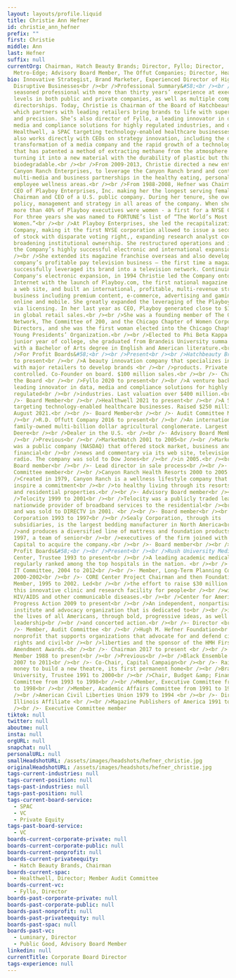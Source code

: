 ```yaml
---
layout: layouts/profile.liquid
title: Christie Ann Hefner
id: christie_ann_hefner
prefix: ""
first: Christie
middle: Ann
last: Hefner
suffix: null
currentOrg: Chairman, Hatch Beauty Brands; Director, Fyllo; Director,
  Metro-Edge; Advisory Board Member, The Offut Companies; Director, Healthwell
bio: Innovative Strategist, Brand Marketer, Experienced Director of High Growth
  Disruptive Businesses<br /><br />Professional Summary&#58;<br /><br />A
  seasoned professional with more than thirty years’ experience at executive
  levels in both public and private companies, as well as multiple company
  directorships. Today, Christie is Chairman of the Board of Hatchbeauty Brands,
  which partners with leading retailers bring brands to life with superior speed
  and precision. She’s also director of Fyllo, a leading innovator in data,
  media and compliance solutions for highly regulated industries, and of
  Healthwell, a SPAC targeting technology-enabled healthcare businesses. She
  also works directly with CEOs on strategy innovation, including the digital
  transformation of a media company and the rapid growth of a technology company
  that has patented a method of extracting methane from the atmosphere and
  turning it into a new material with the durability of plastic but that’s ocean
  biodegradable.<br /><br />From 2009-2013, Christie directed a new entity,
  Canyon Ranch Enterprises, to leverage the Canyon Ranch brand and content via
  multi-media and business partnerships in the healthy eating, personal care and
  employee wellness areas.<br /><br />From 1988-2008, Hefner was Chairman and
  CEO of Playboy Enterprises, Inc. making her the longest serving female
  Chairman and CEO of a U.S. public company. During her tenure, she oversaw
  policy, management and strategy in all areas of the company. When she retired
  more than 40% of Playboy executives were women - a first for a NYSE Company.
  For three years she was named to FORTUNE’s list of “The World’s Most Powerful
  Women.”<br /><br />At Playboy Enterprises, she led the recapitalization of the
  Company, making it the first NYSE corporation allowed to issue a second class
  of stock with disparate voting right,, expanding research analyst coverage and
  broadening institutional ownership. She restructured operations and initiated
  the Company’s highly successful electronic and international expansion.<br
  /><br />She extended its magazine franchise overseas and also developed the
  company’s profitable pay television business — the first time a magazine
  successfully leveraged its brand into a television network. Continuing the
  Company's electronic expansion, in 1994 Christie led the Company onto the
  Internet with the launch of Playboy.com, the first national magazine to launch
  a web site, and built an international, profitable, multi-revenue stream
  business including premium content, e-commerce, advertising and gaming, both
  online and mobile. She greatly expanded the leveraging of the Playboy brand
  via licensing. In her last year as CEO, Playboy generated close to $1 billion
  in global retail sales.<br /><br />She was a founding member of The Chicago
  Network, The Committee of 200, and the Chicago Chapter of Women Corporate
  Directors, and she was the first woman elected into the Chicago Chapter of the
  Young Presidents’ Organization.<br /><br />Elected to Phi Beta Kappa in her
  junior year of college, she graduated from Brandeis University summa cum laude
  with a Bachelor of Arts degree in English and American literature.<br /><br
  />For Profit Boards&#58;<br /><br />Present<br /><br />Hatchbeauty Brands 2014
  to present<br /><br />A beauty innovation company that specializes in working
  with major retailers to develop brands <br /><br />products. Private equity
  controlled. Co-Founder on board. $100 million sales.<br /><br />· Chairman of
  the Board <br /><br />Fyllo 2020 to present<br /><br />A venture backed
  leading innovator in data, media and compliance solutions for highly
  regulated<br /><br />industries. Last valuation over $400 million.<br /><br
  />· Board Member<br /><br />Healthwell 2021 to present<br /><br />A SPAC
  targeting technology-enabled healthcare businesses. Raised $250 million in
  August 2021.<br /><br />· Board Member<br /><br />· Audit Committee Member<br
  /><br />R.D. Offutt Company 2016 to present<br /><br />An international,
  family-owned multi-billion dollar agricultural conglomerate. Largest John
  Deere<br /><br />Dealer in the U.S. <br /><br />· Advisory Board Member <br
  /><br />Previous<br /><br />MarketWatch 2001 to 2005<br /><br />MarketWatch
  was a public company (NASDAQ) that offered stock market, business and
  financial<br /><br />news and commentary via its web site, television and
  radio. The company was sold to Dow Jones<br /><br />in 2005.<br /><br />·
  Board member<br /><br />· Lead director in sale process<br /><br />· Audit
  Committee member<br /><br />Canyon Ranch Health Resorts 2000 to 2005 <br /><br
  />Created in 1979, Canyon Ranch is a wellness lifestyle company that aims to
  inspire a commitment<br /><br />to healthy living through its resorts, spas
  and residential properties.<br /><br />· Advisory Board member<br /><br
  />Telocity 1999 to 2001<br /><br />Telocity was a publicly traded leading
  nationwide provider of broadband services to the residential<br /><br />market
  and was sold to DIRECTV in 2001. <br /><br />· Board member<br /><br />Sealy
  Corporation 1993 to 1997<br /><br />Sealy Corporation, through its
  subsidiaries, is the largest bedding manufacturer in North America<br /><br
  />and produces a diversified line of mattress and foundation products. In
  1997, a team of senior<br /><br />executives of the firm joined with Bain
  Capital to acquire the company.<br /><br />· Board member<br /><br />Not for
  Profit Boards&#58;<br /><br />Present<br /><br />Rush University Medical
  Center, Trustee 1993 to present<br /><br />A leading academic medical center
  regularly ranked among the top hospitals in the nation. <br /><br />· Member,
  IT Committee, 2004 to 2012<br /><br />· Member, Long-Term Planning Committee,
  2000-2002<br /><br />· CORE Center Project Chairman and then Foundation Board
  Member, 1995 to 2002. Led<br /><br />the effort to raise $30 million to build
  this innovative clinic and research facility for people<br /><br />with
  HIV/AIDS and other communicable diseases.<br /><br />Center for American
  Progress Action 2009 to present<br /><br />An independent, nonpartisan policy
  institute and advocacy organization that is dedicated to<br /><br />improving
  the lives of all Americans, through bold, progressive ideas, as well as strong
  leadership<br /><br />and concerted action.<br /><br />· Director <br /><br
  />· Member, Audit Committee <br /><br />Hugh M. Hefner Foundation<br /><br />A
  nonprofit that supports organizations that advocate for and defend civil
  rights and civil<br /><br />liberties and the sponsor of the HMH First
  Amendment Awards.<br /><br />· Chairman 2017 to present <br /><br />· Board
  Member 1988 to present<br /><br />Previous<br /><br />Black Ensemble Theatre
  2007 to 2011<br /><br />· Co-Chair, Capital Campaign<br /><br />· Raised the
  money to build a new theatre, its first permanent home<br /><br />Brandeis
  University, Trustee 1991 to 2000<br /><br />Chair, Budget &amp; Finance
  Committee from 1993 to 1998<br /><br />Member, Executive Committee from 1993
  to 1998<br /><br />Member, Academic Affairs Committee from 1991 to 1993<br
  /><br />American Civil Liberties Union 1979 to 1994 <br /><br />· Director,
  Illinois Affiliate <br /><br />Magazine Publishers of America 1991 to 2008<br
  /><br />· Executive Committee member
tiktok: null
twitter: null
aboutme: null
insta: null
orgURL: null
snapchat: null
personalURL: null
smallHeadshotURL: /assets/images/headshots/hefner_christie.jpg
originalHeadshotURL: /assets/images/headshots/hefner_christie.jpg
tags-current-industries: null
tags-current-position: null
tags-past-industries: null
tags-past-position: null
tags-current-board-service:
  - SPAC
  - VC
  - Private Equity
tags-past-board-service:
  - VC
boards-current-corporate-private: null
boards-current-corporate-public: null
boards-current-nonprofit: null
boards-current-privateequity:
  - Hatch Beauty Brands, Chairman
boards-current-spac:
  - Healthwell, Director; Member Audit Committee
boards-current-vc:
  - Fyllo, Director
boards-past-corporate-private: null
boards-past-corporate-public: null
boards-past-nonprofit: null
boards-past-privateequity: null
boards-past-spac: null
boards-past-vc:
  - Luminary, Director
  - Public Good, Advisory Board Member
linkedin: null
currentTitle: Corporate Board Director
tags-experience: null
---
```

